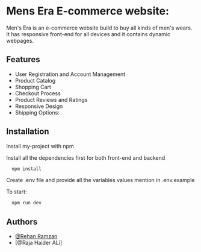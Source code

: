 
# Mens Era E-commerce website:
Men's Era is an e-commerce website build to buy all kinds of men's wears. It has responsive front-end for all devices and it contains dynamic webpages.


## Features

- User Registration and Account Management
- Product Catalog
- Shopping Cart
- Checkout Process
- Product Reviews and Ratings
- Responsive Design
- Shipping Options:


## Installation

Install my-project with npm

Install all the dependencies first for both front-end and backend 
```bash
  npm install
```
Create .env file and provide all the variables values mention in .env.example

To start:
```bash
  npm run dev
```
    
## Authors

- [@Rehan Ramzan](https://github.com/mrehanramzan)
- [@Raja Haider ALi]


